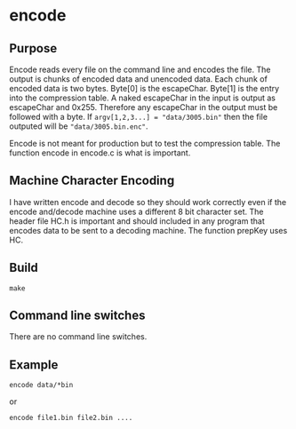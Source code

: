 # encode

## Purpose

Encode reads every file on the command line and encodes the file.   The output is chunks of encoded data and unencoded data.
Each chunk of encoded data is two bytes.   Byte[0] is the escapeChar.   Byte[1] is the entry into the compression table.
A naked escapeChar in the input is output as escapeChar and 0x255.   Therefore any escapeChar in the output must be followed
with a byte.   If `argv[1,2,3...] = "data/3005.bin"` then the file outputed will be `"data/3005.bin.enc"`.

Encode is not meant for production but to test the compression table.
The function encode in encode.c is what is important.

## Machine Character Encoding

I have written encode and decode so they should work correctly even if the encode and/decode machine
uses a different 8 bit character set.   The header file HC.h is important and should included in any
program that encodes data to be sent to a decoding machine.  The function prepKey uses HC.

## Build


`make`

## Command line switches

There are no command line switches.

## Example

``encode data/*bin``

or

``encode file1.bin file2.bin ....``


